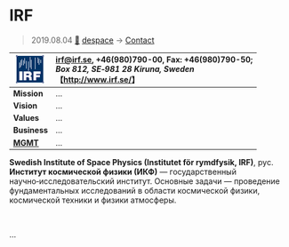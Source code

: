 # IRF
> 2019.08.04 [🚀](../../index/index.md) [despace](../index.md) → [Contact](../contact.md)

|[![](../f/con/i/irf_logo1_thumb.png)](../f/con/i/irf_logo1.png)|<irf@irf.se>, +46(980)790-00, Fax: +46(980)790-50;<br> *Box 812, SE‑981 28 Kiruna, Sweden*<br> 【<http://www.irf.se/>】|
|:--|:--|
|**Mission**|…|
|**Vision**|…|
|**Values**|…|
|**Business**|…|
|**[MGMT](../mgmt.md)**|…|

**Swedish Institute of Space Physics (Institutet för rymdfysik, IRF)**, рус. **Институт космической физики (ИКФ)** — государственный научно‑исследовательский институт. Основные задачи — проведение фундаментальных исследований в области космической физики, космической техники и физики атмосферы.


<p style="page-break-after:always"> </p>

…
